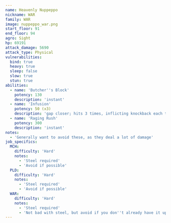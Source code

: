 ```yaml
---
name: Heavenly Nuppeppo
nickname: WAR
family: WAR
image: nuppeppo_war.png
start_floor: 91
end_floor: 94
agro: Sight
hp: 69191
attack_damage: 5690
attack_type: Physical
vulnerabilities:
  bind: true
  heavy: true
  sleep: false
  slow: true
  stun: true
abilities:
  - name: 'Butcher''s Block'
    potency: 130
    description: 'instant'
  - name: 'Infusion'
    potency: 50 (x3)
    description: 'gap closer; hits 3 times, inflicting knockback each time'
  - name: 'Raging Rush'
    potency: 300
    description: 'instant'
notes:
  - 'Generally want to avoid these, as they deal a lot of damage'
job_specifics:
  MCH:
    difficulty: 'Hard'
    notes:
      - 'Steel required'
      - 'Avoid if possible'
  PLD:
    difficulty: 'Hard'
    notes:
      - 'Steel required'
      - 'Avoid if possible'
  WAR:
    difficulty: 'Hard'
    notes:
      - 'Steel required'
      - 'Not bad with steel, but avoid if you don''t already have it up'
---
```

